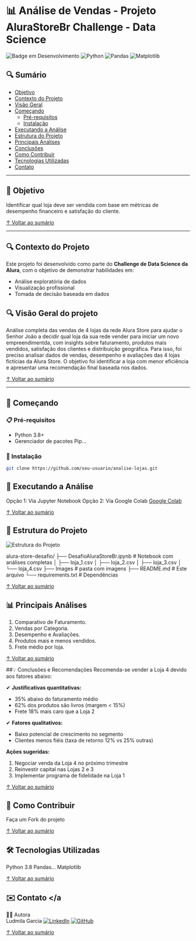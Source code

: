 # 📊 Análise de Vendas - Projeto AluraStoreBr Challenge - Data Science

![Badge em Desenvolvimento](https://img.shields.io/badge/Status-Concluído-green)
![Python](https://img.shields.io/badge/Python-3.8%2B-blue)
![Pandas](https://img.shields.io/badge/Pandas-1.3.0-blueviolet)
![Matplotlib](https://img.shields.io/badge/Matplotlib-3.4.3-orange)

## 🔍 Sumário
- [Objetivo](#-objetivo)
- [Contexto do Projeto](#-contexto-do-projeto)
- [Visão Geral](#visao-geral-do-projeto)
- [Começando](#-começando)
  - [Pré-requisitos](#-pré-requisitos)
  - [Instalação](#-instalação)
- [Executando a Análise](#-executando-a-análise)
- [Estrutura do Projeto](#-estrutura-do-projeto)
- [Principais Análises](#-principais-análises)
- [Conclusões](#-conclusões-e-recomendações)
- [Como Contribuir](#-como-contribuir)
- [Tecnologias Utilizadas](#-tecnologias-utilizadas)
- [Contato](#-contato)

---

## 📌 Objetivo <a name="-objetivo"></a>
Identificar qual loja deve ser vendida com base em métricas de desempenho financeiro e satisfação do cliente.

[↑ Voltar ao sumário](#-sumário)

---

## 🔍 Contexto do Projeto <a name="-contexto-do-projeto"></a>
Este projeto foi desenvolvido como parte do **Challenge de Data Science da Alura**, com o objetivo de demonstrar habilidades em:
- Análise exploratória de dados
- Visualização profissional
- Tomada de decisão baseada em dados

## 🔍 Visão Geral do projeto
Análise completa das vendas de 4 lojas da rede Alura Store para ajudar o Senhor João a decidir qual loja da sua rede vender para iniciar um novo empreendimentda, com insights sobre faturamento, produtos mais vendidos, satisfação dos clientes e distribuição geográfica.
Para isso, foi preciso analisar dados de vendas, desempenho e avaliações das 4 lojas fictícias da Alura Store. O objetivo foi identificar a loja com menor eficiência e apresentar uma recomendação final baseada nos dados.

[↑ Voltar ao sumário](#-sumário)

---

## 🚀 Começando <a name="-começando"></a>

### 📋 Pré-requisitos <a name="-pré-requisitos"></a>
- Python 3.8+
- Gerenciador de pacotes Pip...

### 🔧 Instalação <a name="-instalação"></a>
```bash
git clone https://github.com/seu-usuario/analise-lojas.git
```

## 🧮 Executando a Análise <a name="-executando-a-análise"></a>
Opção 1: Via Jupyter Notebook
Opção 2: Via Google Colab [Google Colab](https://colab.research.google.com/)

[↑ Voltar ao sumário](#-sumário)

## 📂 Estrutura do Projeto <a name="-estrutura-do-projeto"></a>
![Estrutura do Projeto](imagens/estrutura-do-projeto.png)


alura-store-desafio/
├── DesafioAluraStoreBr.ipynb          # Notebook com análises completas
│   ├── loja_1.csv
│   ├── loja_2.csv
│   ├── loja_3.csv
│   └── loja_4.csv
├── Images                             # pasta com imagens 
├── README.md                          # Este arquivo
└── requirements.txt                   # Dependências

[↑ Voltar ao sumário](#-sumário)

## 📊 Principais Análises <a name="-principais-análises"></a>
1. Comparativo de Faturamento.
2. Vendas por Categoria.
3. Desempenho e Avaliações.
4. Produtos mais e menos vendidos.
5. Frete médio por loja.

[↑ Voltar ao sumário](#-sumário)

##💡 Conclusões e Recomendações <a name="-conclusões-e-recomendações"></a>
Recomenda-se vender a Loja 4 devido aos fatores abaixo:

✔ **Justificativas quantitativas:**
- 35% abaixo do faturamento médio
- 62% dos produtos são livros (margem < 15%)
- Frete 18% mais caro que a Loja 2

✔ **Fatores qualitativos:**
- Baixo potencial de crescimento no segmento
- Clientes menos fiéis (taxa de retorno 12% vs 25% outras)

**Ações sugeridas:**
1. Negociar venda da Loja 4 no próximo trimestre
2. Reinvestir capital nas Lojas 2 e 3
3. Implementar programa de fidelidade na Loja 1

[↑ Voltar ao sumário](#-sumário)


## 🤝 Como Contribuir <a name="-como-contribuir"></a>
Faça um Fork do projeto

[↑ Voltar ao sumário](#-sumário)

## 🛠️ Tecnologias Utilizadas <a name="-tecnologias-utilizadas"></a>
Python 3.8
Pandas...
Matplotlib

[↑ Voltar ao sumário](#-sumário)



## ✉️ Contato <a name="-contato"></a
👩‍💻 Autora          
Ludmila Garcia
[![LinkedIn](https://img.shields.io/badge/LinkedIn-blue?logo=linkedin&logoColor=white)](https://www.linkedin.com/in/ludmila-garcia/)
[![GitHub](https://img.shields.io/badge/GitHub-000?logo=github&logoColor=white)](https://github.com/Ludmila-Garcia)


[↑ Voltar ao sumário](#-sumário)
